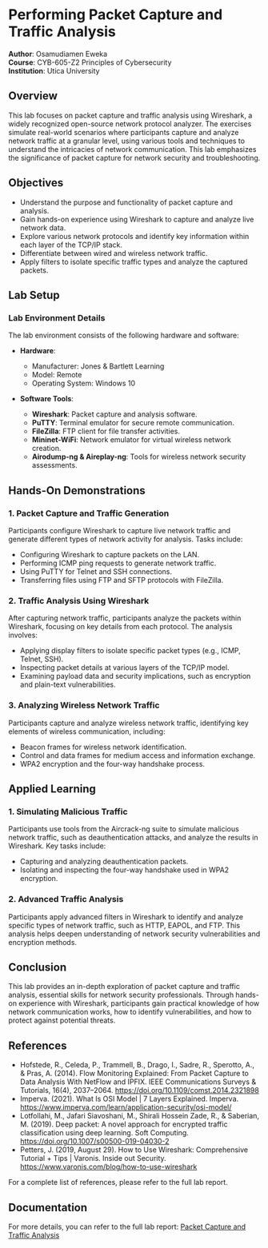 # Performing Packet Capture and Traffic Analysis

**Author**: Osamudiamen Eweka  
**Course**: CYB-605-Z2 Principles of Cybersecurity  
**Institution**: Utica University

## Overview

This lab focuses on packet capture and traffic analysis using Wireshark, a widely recognized open-source network protocol analyzer. The exercises simulate real-world scenarios where participants capture and analyze network traffic at a granular level, using various tools and techniques to understand the intricacies of network communication. This lab emphasizes the significance of packet capture for network security and troubleshooting.

## Objectives

- Understand the purpose and functionality of packet capture and analysis.
- Gain hands-on experience using Wireshark to capture and analyze live network data.
- Explore various network protocols and identify key information within each layer of the TCP/IP stack.
- Differentiate between wired and wireless network traffic.
- Apply filters to isolate specific traffic types and analyze the captured packets.

## Lab Setup

### Lab Environment Details

The lab environment consists of the following hardware and software:

- **Hardware**:
  - Manufacturer: Jones & Bartlett Learning
  - Model: Remote
  - Operating System: Windows 10

- **Software Tools**:
  - **Wireshark**: Packet capture and analysis software.
  - **PuTTY**: Terminal emulator for secure remote communication.
  - **FileZilla**: FTP client for file transfer activities.
  - **Mininet-WiFi**: Network emulator for virtual wireless network creation.
  - **Airodump-ng & Aireplay-ng**: Tools for wireless network security assessments.

## Hands-On Demonstrations

### 1. Packet Capture and Traffic Generation
Participants configure Wireshark to capture live network traffic and generate different types of network activity for analysis. Tasks include:

- Configuring Wireshark to capture packets on the LAN.
- Performing ICMP ping requests to generate network traffic.
- Using PuTTY for Telnet and SSH connections.
- Transferring files using FTP and SFTP protocols with FileZilla.

### 2. Traffic Analysis Using Wireshark
After capturing network traffic, participants analyze the packets within Wireshark, focusing on key details from each protocol. The analysis involves:

- Applying display filters to isolate specific packet types (e.g., ICMP, Telnet, SSH).
- Inspecting packet details at various layers of the TCP/IP model.
- Examining payload data and security implications, such as encryption and plain-text vulnerabilities.

### 3. Analyzing Wireless Network Traffic
Participants capture and analyze wireless network traffic, identifying key elements of wireless communication, including:

- Beacon frames for wireless network identification.
- Control and data frames for medium access and information exchange.
- WPA2 encryption and the four-way handshake process.

## Applied Learning

### 1. Simulating Malicious Traffic
Participants use tools from the Aircrack-ng suite to simulate malicious network traffic, such as deauthentication attacks, and analyze the results in Wireshark. Key tasks include:

- Capturing and analyzing deauthentication packets.
- Isolating and inspecting the four-way handshake used in WPA2 encryption.

### 2. Advanced Traffic Analysis
Participants apply advanced filters in Wireshark to identify and analyze specific types of network traffic, such as HTTP, EAPOL, and FTP. This analysis helps deepen understanding of network security vulnerabilities and encryption methods.

## Conclusion

This lab provides an in-depth exploration of packet capture and traffic analysis, essential skills for network security professionals. Through hands-on experience with Wireshark, participants gain practical knowledge of how network communication works, how to identify vulnerabilities, and how to protect against potential threats.

## References

- Hofstede, R., Celeda, P., Trammell, B., Drago, I., Sadre, R., Sperotto, A., & Pras, A. (2014). Flow Monitoring Explained: From Packet Capture to Data Analysis With NetFlow and IPFIX. IEEE Communications Surveys & Tutorials, 16(4), 2037–2064. https://doi.org/10.1109/comst.2014.2321898
- Imperva. (2021). What Is OSI Model | 7 Layers Explained. Imperva. https://www.imperva.com/learn/application-security/osi-model/
- Lotfollahi, M., Jafari Siavoshani, M., Shirali Hossein Zade, R., & Saberian, M. (2019). Deep packet: A novel approach for encrypted traffic classification using deep learning. Soft Computing. https://doi.org/10.1007/s00500-019-04030-2
- Petters, J. (2019, August 29). How to Use Wireshark: Comprehensive Tutorial + Tips | Varonis. Inside out Security. https://www.varonis.com/blog/how-to-use-wireshark

For a complete list of references, please refer to the full lab report.


## Documentation

For more details, you can refer to the full lab report: 
[Packet Capture and Traffic Analysis](https://github.com/user-attachments/files/16739327/Lab.3-.Performing.Packet.Capture.and.Traffic.Analysis.docx)
